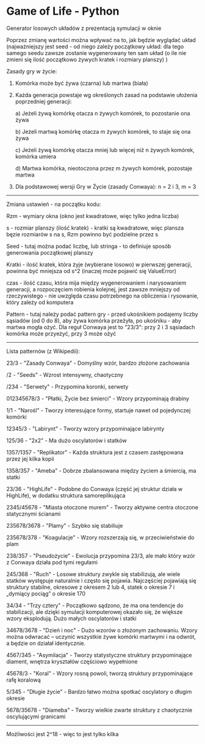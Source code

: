 # Game of Life - Python
Generator losowych układów z prezentacją symulacji w oknie

Poprzez zmianę wartości można wpływać na to, jak będzie wyglądać układ (najważniejszy jest seed - od niego zależy początkowy układ: dla tego samego seedu zawsze zostanie wygenerowany ten sam układ (o ile nie zmieni się ilość początkowo żywych kratek i rozmiary planszy) )


Zasady gry w życie:
1. Komórka może być żywa (czarna) lub martwa (biała)
2. Każda generacja powstaje wg określonych zasad na podstawie ułożenia poprzedniej generacji:

    a) Jeżeli żywą komórkę otacza n żywych komórek, to pozostanie ona żywa
  
    b) Jeżeli martwą komórkę otacza m żywych komórek, to staje się ona żywa
  
    c) Jeżeli żywą komórkę otacza mniej lub więcej niż n żywych komórek, komórka umiera
  
    d) Martwa komórka, nieotoczona przez m żywych komórek, pozostaje martwa
3. Dla podstawowej wersji Gry w Życie (zasady Conwaya): n = 2 i 3, m = 3

---------------------------------------------------------------------------------------------------------------------------------------

Zmiana ustawień - na początku kodu:

Rzm - wymiary okna (okno jest kwadratowe, więc tylko jedna liczba)

s - rozmiar planszy (ilość kratek) - kratki są kwadratowe, więc plansza bęzie rozmiarów s na s, Rzm powinno być podzielne przez s

Seed - tutaj można podać liczbę, lub stringa - to definiuje sposób generowania początkowej planszy

Kratki - ilość kratek, która żyje (wybierane losowo) w pierwszej generacji, powinna być mniejsza od s^2 (inaczej może pojawić się ValueError)

czas - ilość czasu, która mija między wygenerowaniem i narysowaniem generacji, a rozpoczęciem robienia kolejnej, jest zawsze mniejszy od rzeczywistego - nie uwzględa czasu potrzebnego na obliczenia i rysowanie, który zależy od komputera

Pattern - tutaj należy podać pattern gry - przed ukośnikiem podajemy liczby sąsiadów (od 0 do 8), aby żywa komórka przeżyła, po ukośniku - aby martwa mogła ożyć. Dla reguł Conwaya jest to "23/3": przy 2 i 3 sąsiadach komórka może przyeżyć, przy 3 może ożyć

-------------------------------------------------------------------------------------------------------------------------------------

Lista patternów (z Wikipedii):

23/3 - "Zasady Conwaya" - Domyślny wzór, bardzo złożone zachowania

/2 - "Seeds" - Wzrost intensywny, chaotyczny

/234 - "Serwety" - Przypomina koronki, serwety

012345678/3 - "Płatki, Życie bez śmierci" - Wzory przypominają drabiny

1/1 - "Narośl" - Tworzy interesujące formy, startuje nawet od pojedynczej komórki

12345/3 - "Labirynt" - Tworzy wzory przypominające labirynty

125/36 - "2x2" - Ma dużo oscylatorów i statków

1357/1357 - "Replikator" - Każda struktura jest z czasem zastępowana przez jej kilka kopii

1358/357 - "Ameba" - Dobrze zbalansowana między życiem a śmiercią, ma statki

23/36 - "HighLife" - Podobne do Conwaya (część jej struktur działa w HighLife), w dodatku struktura samoreplikująca

2345/45678 - "Miasta otoczone murem" - Tworzy aktywne centra otoczone statycznymi ścianami

235678/3678	- "Plamy" - Szybko się stabiliuje

235678/378 - "Koagulacje" - Wzory rozszerzają się, w przeciwieństwie do plam

238/357 - "Pseudożycie" - Ewolucja przypomina 23/3, ale mało który wzór z Conwaya działa pod tymi regułami

245/368 - "Ruch" - Losowe struktury zwykle się stabilizują, ale wiele statków występuje naturalnie i często się pojawia. Najczęściej pojawiają się struktury stabilne, okresowe z okresem 2 lub 4, statek o okresie 7 i „dymiący pociąg” o okresie 170

34/34 - "Trzy cztery" - Początkowo sądzono, że ma ona tendencje do stabilizacji, ale dzięki symulacji komputerowej okazało się, że większe wzory eksplodują. Dużo małych oscylatorów i statki

34678/3678 - "Dzień i noc" - Dużo wzorów o złożonym zachowaniu. Wzory można odwracać – uczynić wszystkie żywe komórki martwymi i na odwrót, a będzie on działał identycznie.

4567/345 - "Asymilacja" - Tworzy statystyczne struktury przypominające diament, wnętrza kryształów częściowo wypełnione

45678/3 - "Koral" - Wzory rosną powoli, tworzą struktury przypominające rafę koralową

5/345 - "Długie życie" - Bardzo łatwo można spotkać oscylatory o długim okresie

5678/35678 - "Diameba" - Tworzy wielkie zwarte struktury z chaotycznie oscylującymi granicami

-------------------------------------------------------------------------------------------------------------------------------------

Możliwości jest 2^18 - więc to jest tylko kilka
